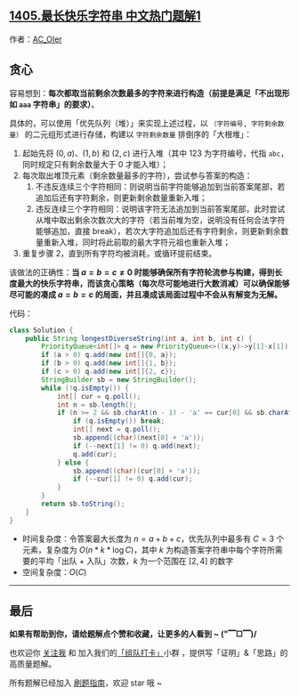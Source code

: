 ## [1405.最长快乐字符串 中文热门题解1](https://leetcode.cn/problems/longest-happy-string/solutions/100000/gong-shui-san-xie-jie-he-you-xian-dui-li-q6fd)

作者：[AC_OIer](https://leetcode.cn/u/AC_OIer)

## 贪心

容易想到：**每次都取当前剩余次数最多的字符来进行构造（前提是满足「不出现形如 `aaa` 字符串」的要求）**。

具体的，可以使用「优先队列（堆）」来实现上述过程，以 `（字符编号, 字符剩余数量）` 的二元组形式进行存储，构建以 `字符剩余数量` 排倒序的「大根堆」：

1. 起始先将 $(0, a)$、$(1, b)$ 和 $(2, c)$ 进行入堆（其中 $123$ 为字符编号，代指 `abc`，同时规定只有剩余数量大于 $0$ 才能入堆）；
2. 每次取出堆顶元素（剩余数量最多的字符），尝试参与答案的构造：
    1. 不违反连续三个字符相同：则说明当前字符能够追加到当前答案尾部，若追加后还有字符剩余，则更新剩余数量重新入堆；
    2. 违反连续三个字符相同：说明该字符无法追加到当前答案尾部，此时尝试从堆中取出剩余次数次大的字符（若当前堆为空，说明没有任何合法字符能够追加，直接 break），若次大字符追加后还有字符剩余，则更新剩余数量重新入堆，同时将此前取的最大字符元祖也重新入堆；
3. 重复步骤 $2$，直到所有字符均被消耗，或循环提前结束。

该做法的正确性：**当 $a = b = c \neq 0$ 时能够确保所有字符轮流参与构建，得到长度最大的快乐字符串，而该贪心策略（每次尽可能地进行大数消减）可以确保能够尽可能的凑成 $a = b = c$ 的局面，并且凑成该局面过程中不会从有解变为无解。**

代码：
```Java []
class Solution {
    public String longestDiverseString(int a, int b, int c) {
        PriorityQueue<int[]> q = new PriorityQueue<>((x,y)->y[1]-x[1]);
        if (a > 0) q.add(new int[]{0, a});
        if (b > 0) q.add(new int[]{1, b});
        if (c > 0) q.add(new int[]{2, c});
        StringBuilder sb = new StringBuilder();
        while (!q.isEmpty()) {
            int[] cur = q.poll();
            int n = sb.length();
            if (n >= 2 && sb.charAt(n - 1) - 'a' == cur[0] && sb.charAt(n - 2) - 'a' == cur[0]) {
                if (q.isEmpty()) break;
                int[] next = q.poll();
                sb.append((char)(next[0] + 'a'));
                if (--next[1] != 0) q.add(next);
                q.add(cur);
            } else {
                sb.append((char)(cur[0] + 'a'));
                if (--cur[1] != 0) q.add(cur);
            }
        }
        return sb.toString();
    }
}
```
* 时间复杂度：令答案最大长度为 $n = a + b + c$，优先队列中最多有 $C = 3$ 个元素，复杂度为 $O(n * k * \log{C})$，其中 $k$ 为构造答案字符串中每个字符所需要的平均「出队 + 入队」次数，$k$ 为一个范围在 $[2,4]$ 的数字
* 空间复杂度：$O(C)$

---

## 最后

**如果有帮助到你，请给题解点个赞和收藏，让更多的人看到 ~ ("▔□▔)/**

也欢迎你 [关注我](https://oscimg.oschina.net/oscnet/up-19688dc1af05cf8bdea43b2a863038ab9e5.png) 和 加入我们的[「组队打卡」](https://leetcode-cn.com/u/ac_oier/)小群 ，提供写「证明」&「思路」的高质量题解。

所有题解已经加入 [刷题指南](https://github.com/SharingSource/LogicStack-LeetCode/wiki)，欢迎 star 哦 ~